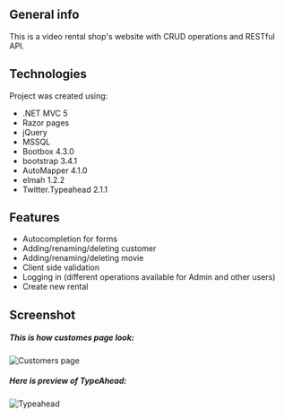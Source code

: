 ## General info

  This is a video rental shop's website with CRUD operations and RESTful API.
    
## Technologies
Project was created using:
* .NET MVC 5
* Razor pages
* jQuery
* MSSQL
* Bootbox 4.3.0
* bootstrap 3.4.1
* AutoMapper 4.1.0
* elmah 1.2.2
* Twitter.Typeahead 2.1.1
## Features
* Autocompletion for forms
* Adding/renaming/deleting customer
* Adding/renaming/deleting  movie
* Client side validation
* Logging in (different operations available for Admin and other users)
* Create new rental

## Screenshot
##### This is how customes page look:

![Customers page](https://i.ibb.co/xYwQ4k3/Customers-page.png)


##### Here is preview of TypeAhead:

![Typeahead](https://i.ibb.co/HC2ZZXm/Typeahead-preview.png)
